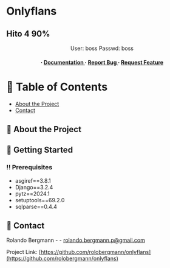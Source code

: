 # Onlyflans

## Hito 4 90%

<div align='center'>

<p>User: boss Passwd: boss</p>

<h4> <span> · </span> <a href="https://github.com/rolobergmann/Onlyflans/blob/master/README.md"> Documentation </a> <span> · </span> <a href="https://github.com/rolobergmann/Onlyflans/issues"> Report Bug </a> <span> · </span> <a href="https://github.com/rolobergmann/Onlyflans/issues"> Request Feature </a> </h4>


</div>

# :notebook_with_decorative_cover: Table of Contents

- [About the Project](#star2-about-the-project)
- [Contact](#handshake-contact)


## :star2: About the Project

## :toolbox: Getting Started

### :bangbang: Prerequisites

- asgiref==3.8.1
- Django==3.2.4
- pytz==2024.1
- setuptools==69.2.0
- sqlparse==0.4.4


## :handshake: Contact

Rolando Bergmann - - rolando.bergmann.p@gmail.com

Project Link: [https://github.com/rolobergmann/onlyflans](https://github.com/rolobergmann/onlyflans)
